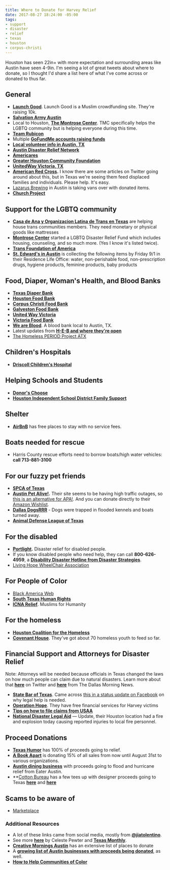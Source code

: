 ```yaml
---
title: Where to Donate for Harvey Relief
date: 2017-08-27 18:24:00 -05:00
tags:
- support
- disaster
- relief
- texas
- houston
- corpus-christi
---
```


Houston has seen 22in+ with more expectation and surrounding areas like Austin have seen 4-9in. I'm seeing a lot of great tweets about where to donate, so I thought I'd share a list here of what I've come across or donated to thus far.

## General
- **[Launch Good](https://www.launchgood.com/project/storm_harvey_emergency_response#!/)**. Launch Good is a Muslim crowdfunding site. They're raising 10k.
- **[Salvation Army Austin](https://give.salvationarmyusa.org/site/Donation2;jsessionid=00000000.app340b?df_id=27651&mfc_pref=T&27651.donation=form1&NONCE_TOKEN=09144B4DDAFD7687A8B0C5937B421EC6)**
- Local to Houston, **[The Montrose Center](https://my.reason2race.com/DNicol/HurricaneHarveyLGBTQDisasterReliefFund2017)**. TMC specifically helps the LGBTQ community but is helping everyone during this time.
- **[Team Rubicon](https://teamrubiconusa.org/)**
- Multiple **[GoFundMe accounts raising funds](https://www.gofundme.com/hurricaneharvey)**
- **[Local volunteer info in Austin, TX](http://austintexas.gov/help)**
- **[Austin Disaster Relief Network](https://adrn.org/disaster-relief/hurricaneharvey/)**
- **[Americares](https://secure.americares.org/site/Donation2?df_id=22188&mfc_pref=T&22188.donation=form1&_ga=2.27797372.1946876975.1503855566-771809081.1503855566)**
- **[Greater Houston Community Foundation](http://ghcf.org/hurricane-relief/)**
- **[UnitedWay Victoria, TX](unitedwayvictoria.org/help )**
- **[American Red Cross](https://www.redcross.org/donate/hurricane-harvey?campname=Harvey&campmedium=aspot).** I know there are some articles on Twitter going around about this, but in Texas we're seeing them feed displaced families and individuals. Please help. It's easy.
- [Lazarus Brewing](http://www.lazarusbrewing.com/) in Austin is taking vans over with donated items. 
- **[Church Project](http://www.churchproject.org/hurricaneharveyresponse)**



## Support for the LGBTQ community
- **[Casa de Ana y Organizacion Latina de Trans en Texas](http://www.latinatranstexas.org/)** are helping house trans communities members. They need monetary or physical goods like mattresses
- **[Montrose Center](https://my.reason2race.com/DNicol/HurricaneHarveyLGBTQDisasterReliefFund2017)** started a LGBTQ Disaster Relief Fund which includes housing, counseling, and so much more. (Yes I know it's listed twice).
- **[Trans Foundation of America
](http://www.tfahouston.com/all-catagories/news/trans-relief-fund/)**
- **[St. Edward's in Austin](https://www.stedwards.edu/campus-living/housing/housing-services)** is collecting the following items by Friday 9/1 in their Residence Life Office: water, non-perishable food, non-prescription drugs, hygiene products, feminine products, baby products

## Food, Diaper, Woman's Health, and Blood Banks
- **[Texas Diaper Bank](texasdiaperbank.org/)**
- **[Houston Food Bank](http://www.houstonfoodbank.org/donate/donate-money/)**
- **[Corpus Christi Food Bank](http://www.foodbankcc.com/)**
- **[Galveston Food Bank](http://www.galvestoncountyfoodbank.org/)**
- **[United Way Victoria](https://www.unitedwayvictoria.org/help)**
- **[Victoria Food Bank](http://www.victoriafoodbank.org/)**
- **[We are Blood](www.weareblood.org/donate-blood/donation-locations)**. A blood bank local to Austin, TX.
- Latest updates from **[H-E-B and where they're open](https://www.heb.com/static-page/Disaster-Relief)**
- [The Homeless PERIOD Project ATX](https://www.youcaring.com/frontstepshomelessshelter-785947)

## Children's Hospitals
- **[Driscoll Children's Hospital](https://co.clickandpledge.com/advanced/default.aspx?wid=45664)**

## Helping Schools and Students
- **[Donor's Choose](https://www.donorschoose.org/hurricane-harvey)**
- **[Houston Independent School District Family Support](http://www.houstonisd.org/Page/164281)**

## Shelter
- **[AirBnB](https://www.airbnb.com/disaster/hurricaneharveyevacuees?sf109003285=1)** has free places to stay with no service fees. 

## Boats needed for rescue
- Harris County rescue efforts need to borrow boats/high water vehicles: **call 713-881-3100**

## For our fuzzy pet friends
- **[SPCA of Texas](http://spca.org/give)**
- **[Austin Pet Alive!](https://www.austinpetsalive.org/hurricane-harvey-evacuations/).** Their site seems to be having high traffic outages, so [this is an alternative for APA!](https://t.co/pGfccAoGQe). And you can donate directly to their [Amazon Wishlist](https://www.amazon.com/registry/wishlist/E82TAHUQLYW8/ref=cm_sw_r_cp_ep_ws_o.dOzb4M9214S).
- **[Dallas DogsRRR](https://www.dallasdogrrr.org/)** - Dogs were trapped in flooded kennels and boats turned away.
- **[Animal Defense League of Texas](https://adltexas.org/)**


## For the disabled
- **[Portlight](http://portlight.org).** Disaster relief for disabled people.
- If you know disabled people who need help, they can call **800-626-4959**, a **[Disability Disaster Hotline from Disaster Strategies](http://disasterstrategies.org/application/files/3815/0370/1936/DisasterSurvivors-Hotline.pdf)**.
- [Living Hope WheelChair Association](http://www.lhwassociation.org/donate)

## For People of Color
- [Black America Web ](https://blackamericaweb.com/black-america-web-relief-fund/)
- **[South Texas Human Rights](https://southtexashumanrights.org/make-a-donation/)**
- **[ICNA Relief](https://www.icnarelief.org/wp/)**. Muslims for Humanity

## For the homeless
- **[Houston Coalition for the Homeless](https://www.homelesshouston.org/take-action/donate/)**
- **[Covenant House](https://www.covenanthouse.org/donation-options/donate-now)**. They've got about 70 homeless youth to feed so far.

## Financial Support and Attorneys for Disaster Relief
Note: Attorneys will be needed because officials in Texas changed the laws on how much people can claim due to natural disasters. Learn more about that **[here](https://twitter.com/MsSamAdams/status/902202431542525953)** on Twitter and **[here](https://www.dallasnews.com/news/texas-legislature/2017/08/28/lawyers-harvey-victims-file-insurance-claims-law-changes-sept-1-risk-losing-money)** from The Dallas Morning News.

- **[State Bar of Texas](https://www.texasbar.com/AM/Template.cfm?Section=Disaster_Relief_Resources1&Template=%2FCM%2FHTMLDisplay.cfm&ContentID=29730)**. Came across [this in a status update on Facebook](https://www.facebook.com/ivan.turingan/posts/1649329761766524) on why legal help is needed.
- **[Operation Hope](https://www.operationhope.org/hope-coalition-america)**. They have free financial services for Harvey victims
- **[Tips on how to file claims from USAA](https://communities.usaa.com/t5/USAA-News/USAA-Offers-Tips-on-How-to-File-Claims-After-Hurricane-Harvey/ba-p/135513?sf61899364=1)**
- **[National Disaster Legal Aid](https://www.disasterlegalaid.org/)** — Update, their Houston location had a fire and explosion today causing reported injuries to local fire personnel.

## Proceed Donations
- **[Texas Humor](https://txhumor.com/)** has 100% of proceeds going to relief.
- **[A Book Apart](https://abookapart.com/blogs/press/hurricane-harvey)** is donating 15% of all sales from now until August 31st to various organizations.
- **[Austin dining business](http://dining.blog.austin360.com/2017/08/28/austin-restaurants-and-bars-donating-to-hurricane-harvey-flood-relief/)** with proceeds going to flood and hurricane relief from Eater Austin.
- **[Cotton Bureau](http://www.cottonbureau.com) has a few tees up with designer proceeds going to Texas **[here](https://cottonbureau.com/products/texas-4)** and **[here](https://cottonbureau.com/products/lets-do-it-for-texas-yall)**

## Scams to be aware of
- [Marketplace](https://twitter.com/Marketplace/status/902730115838337024)

### Additional Resources
- A lot of these links came from social media, mostly from **[@jiatolentino](https://twitter.com/jiatolentino/status/901851531577884674)**. 
- See more **[here](https://medium.com/@Celeste_pewter/how-to-help-the-victims-of-hurricane-harvey-f876ae7e7ed)** by Celeste Pewter and **[Texas Monthly](http://www.texasmonthly.com/the-daily-post/ways-can-help-people-hurricane-harvey/)**. 
- **[Creative Mornings Austin](https://docs.google.com/document/d/1ETBukCFXjV6hhSfKU2qE0tjvas6PqFt2pKhmKkg2f5A/edit)** has an extensive list of places to donate 
- A **[growing list of Austin businesses with proceeds being donated](https://docs.google.com/spreadsheets/d/1t-qHvcOa7ukKi2pqqDdSFhAj-w8vXhbvtIib0rT7MYA/edit#gid=0)**, as well.
- **[How to Help Communities of Color](http://www.colorlines.com/articles/how-donate-money-and-other-aid-communities-color-houston)**

